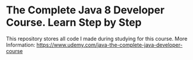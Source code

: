 The Complete Java 8 Developer Course. Learn Step by Step
===================


This repository stores all code I made during studying for this course.
More Information: https://www.udemy.com/java-the-complete-java-developer-course

